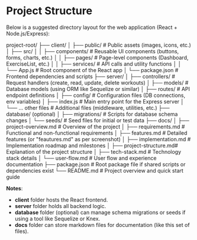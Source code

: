 # Project Structure

Below is a suggested directory layout for the web application (React + Node.js/Express):

project-root/
├── client/
│   ├── public/             # Public assets (images, icons, etc.)
│   ├── src/
│   │   ├── components/     # Reusable UI components (buttons, forms, charts, etc.)
│   │   ├── pages/          # Page-level components (Dashboard, ExerciseList, etc.)
│   │   ├── services/       # API calls and utility functions
│   │   └── App.js          # Root component of the React app
│   └── package.json        # Frontend dependencies and scripts
├── server/
│   ├── controllers/        # Request handlers (create, read, update, delete workouts)
│   ├── models/             # Database models (using ORM like Sequelize or similar)
│   ├── routes/             # API endpoint definitions
│   ├── config/             # Configuration files (DB connections, env variables)
│   ├── index.js            # Main entry point for the Express server
│   └── ... other files     # Additional files (middleware, utilities, etc.)
├── database/ (optional)
│   ├── migrations/         # Scripts for database schema changes
│   └── seeds/              # Seed files for initial or test data
├── docs/
│   ├── project-overview.md # Overview of the project
│   ├── requirements.md     # Functional and non-functional requirements
│   ├── features.md         # Detailed features (or "feautures.md" as per screenshot)
│   ├── implementation.md   # Implementation roadmap and milestones
│   ├── project-structure.md# Explanation of the project structure
│   ├── tech-stack.md       # Technology stack details
│   └── user-flow.md        # User flow and experience documentation
├── package.json            # Root package file if shared scripts or dependencies exist
└── README.md               # Project overview and quick start guide

**Notes**:

- **client** folder hosts the React frontend.
- **server** folder holds all backend logic.
- **database** folder (optional) can manage schema migrations or seeds if using a tool like Sequelize or Knex.
- **docs** folder can store markdown files for documentation (like this set of files).
